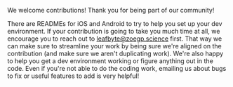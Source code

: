 We welcome contributions! Thank you for being part of our community!

There are READMEs for iOS and Android to try to help you set up your dev environment.
If your contribution is going to take you much time at all, we encourage you to reach out to leafbyte@zoegp.science first.
That way we can make sure to streamline your work by being sure we're aligned on the contribution (and make sure we aren't duplicating work).
We're also happy to help you get a dev environment working or figure anything out in the code.
Even if you're not able to do the coding work, emailing us about bugs to fix or useful features to add is very helpful!
